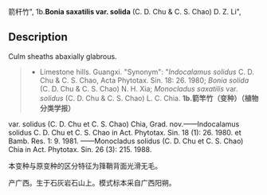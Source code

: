 箭秆竹",
1b.**Bonia saxatilis var. solida** (C. D. Chu & C. S. Chao) D. Z. Li",

## Description
Culm sheaths abaxially glabrous.

> * Limestone hills. Guangxi.
  "Synonym": "*Indocalamus solidus* C. D. Chu &amp; C. S. Chao, Acta Phytotax. Sin. 18: 26. 1980; *Bonia solida* (C. D. Chu &amp; C. S. Chao) N. H. Xia; *Monocladus saxatilis* var. *solidus* (C. D. Chu &amp; C. S. Chao) L. C. Chia.
**1b.箭竿竹（变种）（植物分类学报）**

var. solidus (C. D. Chu et C. S. Chao) Chia, Grad. nov.——Indocalamus solidus C. D. Chu et C. S. Chao in Act. Phytotax. Sin. 18 (1): 26. 1980. et Bamb. Res. 1: 9. 1981. ——Monocladus solidus (C. D. Chu et C. S. Chao) Chia in Act. Phytotax. Sin. 26 (3): 215. 1988.

本变种与原变种的区分特征为箨鞘背面光滑无毛。

产广西。生于石灰岩石山上。模式标本采自广西阳朔。
